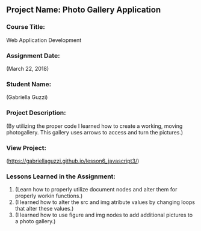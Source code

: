 ## Project Name:  Photo Gallery Application

### Course Title:
Web Application Development

### Assignment Date:  
(March 22, 2018)

### Student Name:  
(Gabriella Guzzi)

### Project Description:
(By utilizing the proper code I learned how to create a working, moving photogallery. This gallery uses arrows to access and turn the pictures.)

### View Project:
(https://gabriellaguzzi.github.io/lesson6_javascript3/)

### Lessons Learned in the Assignment:
1. (Learn how to properly utilize document nodes and alter them for properly workin functions.)
2. (I learned how to alter the src and img atribute values by changing loops that alter these values.)
3. (I learned how to use figure and img nodes to add additional pictures to a photo gallery.)

